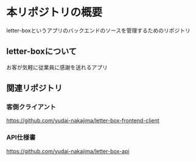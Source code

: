 # 本リポジトリの概要
letter-boxというアプリのバックエンドのソースを管理するためのリポジトリ
## letter-boxについて
お客が気軽に従業員に感謝を送れるアプリ
## 関連リポジトリ
### 客側クライアント
https://github.com/yudai-nakajima/letter-box-frontend-client
### API仕様書
https://github.com/yudai-nakajima/letter-box-api
